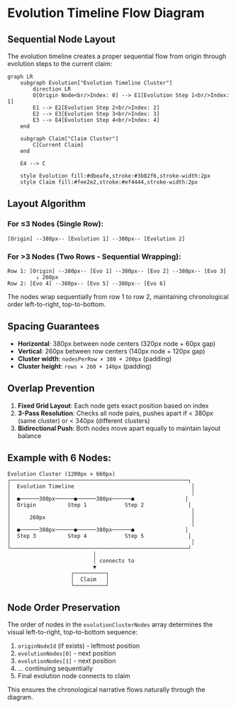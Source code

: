 # Evolution Timeline Flow Diagram

## Sequential Node Layout

The evolution timeline creates a proper sequential flow from origin through evolution steps to the current claim:

```mermaid
graph LR
    subgraph Evolution["Evolution Timeline Cluster"]
        direction LR
        O[Origin Node<br/>Index: 0] --> E1[Evolution Step 1<br/>Index: 1]
        E1 --> E2[Evolution Step 2<br/>Index: 2]
        E2 --> E3[Evolution Step 3<br/>Index: 3]
        E3 --> E4[Evolution Step 4<br/>Index: 4]
    end
    
    subgraph Claim["Claim Cluster"]
        C[Current Claim]
    end
    
    E4 --> C
    
    style Evolution fill:#dbeafe,stroke:#3b82f6,stroke-width:2px
    style Claim fill:#fee2e2,stroke:#ef4444,stroke-width:2px
```

## Layout Algorithm

### For ≤3 Nodes (Single Row):
```
[Origin] --380px-- [Evolution 1] --380px-- [Evolution 2]
```

### For >3 Nodes (Two Rows - Sequential Wrapping):
```
Row 1: [Origin] --380px-- [Evo 1] --380px-- [Evo 2] --380px-- [Evo 3]
         ↓ 260px
Row 2: [Evo 4] --380px-- [Evo 5] --380px-- [Evo 6]
```

The nodes wrap sequentially from row 1 to row 2, maintaining chronological order left-to-right, top-to-bottom.

## Spacing Guarantees

- **Horizontal**: 380px between node centers (320px node + 60px gap)
- **Vertical**: 260px between row centers (140px node + 120px gap)
- **Cluster width**: `nodesPerRow × 380 + 200px` (padding)
- **Cluster height**: `rows × 260 + 140px` (padding)

## Overlap Prevention

1. **Fixed Grid Layout**: Each node gets exact position based on index
2. **3-Pass Resolution**: Checks all node pairs, pushes apart if < 380px (same cluster) or < 340px (different clusters)
3. **Bidirectional Push**: Both nodes move apart equally to maintain layout balance

## Example with 6 Nodes:

```
Evolution Cluster (1200px × 660px)
┌────────────────────────────────────────────────────────┐
│  Evolution Timeline                                     │
│                                                         │
│  ●──────380px──────●──────380px──────●                │
│  Origin          Step 1            Step 2              │
│                                                         │
│      260px                                              │
│                                                         │
│  ●──────380px──────●──────380px──────●                │
│  Step 3          Step 4            Step 5              │
│                                                         │
└────────────────────────────────────────────────────────┘
                           │
                           │ connects to
                           ▼
                    ┌──────────┐
                    │  Claim   │
                    └──────────┘
```

## Node Order Preservation

The order of nodes in the `evolutionClusterNodes` array determines the visual left-to-right, top-to-bottom sequence:

1. `originNodeId` (if exists) - leftmost position
2. `evolutionNodes[0]` - next position
3. `evolutionNodes[1]` - next position
4. ... continuing sequentially
5. Final evolution node connects to claim

This ensures the chronological narrative flows naturally through the diagram.

